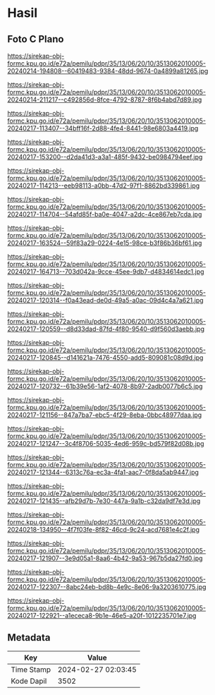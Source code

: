 # Hasil

## Foto C Plano

https://sirekap-obj-formc.kpu.go.id/e72a/pemilu/pdpr/35/13/06/20/10/3513062010005-20240214-194808--60419483-9384-48dd-9674-0a4899a81265.jpg

https://sirekap-obj-formc.kpu.go.id/e72a/pemilu/pdpr/35/13/06/20/10/3513062010005-20240214-211217--c492856d-8fce-4792-8787-8f6b4abd7d89.jpg

https://sirekap-obj-formc.kpu.go.id/e72a/pemilu/pdpr/35/13/06/20/10/3513062010005-20240217-113407--34bff16f-2d88-4fe4-8441-98e6803a4419.jpg

https://sirekap-obj-formc.kpu.go.id/e72a/pemilu/pdpr/35/13/06/20/10/3513062010005-20240217-153200--d2da41d3-a3a1-485f-9432-be0984794eef.jpg

https://sirekap-obj-formc.kpu.go.id/e72a/pemilu/pdpr/35/13/06/20/10/3513062010005-20240217-114213--eeb98113-a0bb-47d2-97f1-8862bd339861.jpg

https://sirekap-obj-formc.kpu.go.id/e72a/pemilu/pdpr/35/13/06/20/10/3513062010005-20240217-114704--54afd85f-ba0e-4047-a2dc-4ce867eb7cda.jpg

https://sirekap-obj-formc.kpu.go.id/e72a/pemilu/pdpr/35/13/06/20/10/3513062010005-20240217-163524--59f83a29-0224-4e15-98ce-b3f86b36bf61.jpg

https://sirekap-obj-formc.kpu.go.id/e72a/pemilu/pdpr/35/13/06/20/10/3513062010005-20240217-164713--703d042a-9cce-45ee-9db7-d4834614edc1.jpg

https://sirekap-obj-formc.kpu.go.id/e72a/pemilu/pdpr/35/13/06/20/10/3513062010005-20240217-120314--f0a43ead-de0d-49a5-a0ac-09d4c4a7a621.jpg

https://sirekap-obj-formc.kpu.go.id/e72a/pemilu/pdpr/35/13/06/20/10/3513062010005-20240217-120559--d8d33dad-87fd-4f80-9540-d9f560d3aebb.jpg

https://sirekap-obj-formc.kpu.go.id/e72a/pemilu/pdpr/35/13/06/20/10/3513062010005-20240217-120845--d141621a-7476-4550-add5-809081c08d9d.jpg

https://sirekap-obj-formc.kpu.go.id/e72a/pemilu/pdpr/35/13/06/20/10/3513062010005-20240217-120732--61b39e56-1af2-4078-8b97-2adb0077b6c5.jpg

https://sirekap-obj-formc.kpu.go.id/e72a/pemilu/pdpr/35/13/06/20/10/3513062010005-20240217-121156--847a7ba7-ebc5-4f29-8eba-0bbc48977daa.jpg

https://sirekap-obj-formc.kpu.go.id/e72a/pemilu/pdpr/35/13/06/20/10/3513062010005-20240217-121247--3c4f8706-5035-4ed6-959c-bd579f82d08b.jpg

https://sirekap-obj-formc.kpu.go.id/e72a/pemilu/pdpr/35/13/06/20/10/3513062010005-20240217-121344--6313c76a-ec3a-4fa1-aac7-0f8da5ab9447.jpg

https://sirekap-obj-formc.kpu.go.id/e72a/pemilu/pdpr/35/13/06/20/10/3513062010005-20240217-121435--afb29d7b-7e30-447a-9a1b-c32da9df7e3d.jpg

https://sirekap-obj-formc.kpu.go.id/e72a/pemilu/pdpr/35/13/06/20/10/3513062010005-20240218-134950--4f7f03fe-8f82-46cd-9c24-acd7681e4c2f.jpg

https://sirekap-obj-formc.kpu.go.id/e72a/pemilu/pdpr/35/13/06/20/10/3513062010005-20240217-121907--3e9d05a1-8aa6-4b42-9a53-967b5da27fd0.jpg

https://sirekap-obj-formc.kpu.go.id/e72a/pemilu/pdpr/35/13/06/20/10/3513062010005-20240217-122307--8abc24eb-bd8b-4e9c-8e06-9a3203610775.jpg

https://sirekap-obj-formc.kpu.go.id/e72a/pemilu/pdpr/35/13/06/20/10/3513062010005-20240217-122921--a1ececa8-9b1e-46e5-a20f-1012235701e7.jpg


## Metadata

| Key        | Value               |
| ---------- | ------------------- |
| Time Stamp | 2024-02-27 02:03:45 |
| Kode Dapil | 3502                |



